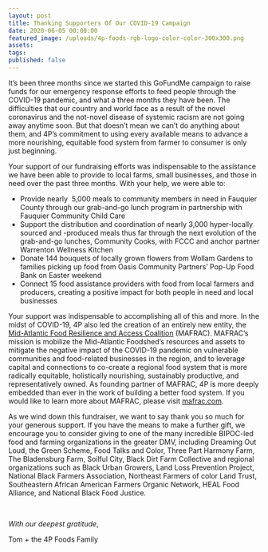 ```yaml
---
layout: post
title: Thanking Supporters Of Our COVID-19 Campaign
date: 2020-06-05 00:00:00
featured_image: /uploads/4p-foods-rgb-logo-color-color-300x300.png
assets:
tags:
published: false
---
```


<div class="editable"><p>It&rsquo;s been three months since we started this GoFundMe campaign to raise funds for our emergency response efforts to feed people through the COVID-19 pandemic, and what a three months they have been. The difficulties that our country and world face as a result of the novel coronavirus and the not-novel disease of systemic racism are not going away anytime soon. But that doesn&rsquo;t mean we can&rsquo;t do anything about them, and 4P&rsquo;s commitment to using every available means to advance a more nourishing, equitable food system from farmer to consumer is only just beginning.</p><p>Your support of our fundraising efforts was indispensable to the assistance we have been able to provide to local farms, small businesses, and those in need over the past three months. With your help, we were able to:</p><ul><li>Provide nearly&nbsp; 5,000 meals to community members in need in Fauquier County through our grab-and-go lunch program in partnership with Fauquier Community Child Care</li><li>Support the distribution and coordination of nearly 3,000 hyper-locally sourced and -produced meals thus far through the next evolution of the grab-and-go lunches, Community Cooks, with FCCC and anchor partner Warrenton Wellness Kitchen</li><li>Donate 144 bouquets of locally grown flowers from Wollam Gardens to families picking up food from Oasis Community Partners&rsquo; Pop-Up Food Bank on Easter weekend</li><li>Connect 15 food assistance providers with food from local farmers and producers, creating a positive impact for both people in need and local businesses</li></ul><p>Your support was indispensable to accomplishing all of this and more. In the midst of COVID-19, 4P also led the creation of an entirely new entity, the <a href="/posts/coalition-creates-links-to-feed-be-fed/">Mid-Atlantic Food Resilience and Access Coalition</a> (MAFRAC). MAFRAC&rsquo;s mission is mobilize the Mid-Atlantic Foodshed&rsquo;s resources and assets to mitigate the negative impact of the COVID-19 pandemic on vulnerable communities and food-related businesses in the region, and to leverage capital and connections to co-create a regional food system that is more radically equitable, holistically nourishing, sustainably productive, and representatively owned. As founding partner of MAFRAC, 4P is more deeply embedded than ever in the work of building a better food system. If you would like to learn more about MAFRAC, please visit <a href="mafrac.com">mafrac.com</a>.</p><p>As we wind down this fundraiser, we want to say thank you so much for your generous support. If you have the means to make a further gift, we encourage you to consider giving to one of the many incredible BIPOC-led food and farming organizations in the greater DMV, including Dreaming Out Loud, the Green Scheme, Food Talks and Color, Three Part Harmony Farm, The Bladensburg Farm, Soilful City, Black Dirt Farm Collective and regional organizations such as Black Urban Growers, Land Loss Prevention Project, National Black Farmers Association, Northeast Farmers of color Land Trust, Southeastern African American Farmers Organic Network, HEAL Food Alliance, and National Black Food Justice.&nbsp;</p><p>&nbsp;</p><p><em>With our deepest gratitude</em>,</p><p>Tom + the 4P Foods Family</p><p>&nbsp;</p></div>
